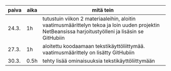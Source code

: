 | paiva | aika  | mitä tein								                                                                                    |
| ----- | ----- | --------------------------------------------------------------------------------------------------------------------------------------------------------- |
| 24.3. | 1h    | tutustuin viikon 2 materiaaleihin, aloitin vaatimusmäärittelyn tekoa ja loin uuden projektin NetBeansissa harjoitustyölleni ja lisäsin se GitHubiin       |
| 27.3. | 1h	| aloitettu koodaamaan tekstikäyttöliittymää. vaatimusmäärittely on lisätty GitHubiin									    |												    |
| 30.3. | 0.5h  | tehty lisää ominaisuuksia tekstikäyttöliittymään 													    |


